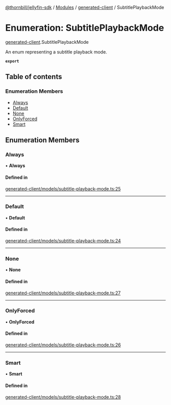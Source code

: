 [@thornbill/jellyfin-sdk](../README.md) / [Modules](../modules.md) / [generated-client](../modules/generated_client.md) / SubtitlePlaybackMode

# Enumeration: SubtitlePlaybackMode

[generated-client](../modules/generated_client.md).SubtitlePlaybackMode

An enum representing a subtitle playback mode.

**`export`**

## Table of contents

### Enumeration Members

- [Always](generated_client.SubtitlePlaybackMode.md#always)
- [Default](generated_client.SubtitlePlaybackMode.md#default)
- [None](generated_client.SubtitlePlaybackMode.md#none)
- [OnlyForced](generated_client.SubtitlePlaybackMode.md#onlyforced)
- [Smart](generated_client.SubtitlePlaybackMode.md#smart)

## Enumeration Members

### Always

• **Always**

#### Defined in

[generated-client/models/subtitle-playback-mode.ts:25](https://github.com/thornbill/jellyfin-sdk-typescript/blob/03092f3/src/generated-client/models/subtitle-playback-mode.ts#L25)

___

### Default

• **Default**

#### Defined in

[generated-client/models/subtitle-playback-mode.ts:24](https://github.com/thornbill/jellyfin-sdk-typescript/blob/03092f3/src/generated-client/models/subtitle-playback-mode.ts#L24)

___

### None

• **None**

#### Defined in

[generated-client/models/subtitle-playback-mode.ts:27](https://github.com/thornbill/jellyfin-sdk-typescript/blob/03092f3/src/generated-client/models/subtitle-playback-mode.ts#L27)

___

### OnlyForced

• **OnlyForced**

#### Defined in

[generated-client/models/subtitle-playback-mode.ts:26](https://github.com/thornbill/jellyfin-sdk-typescript/blob/03092f3/src/generated-client/models/subtitle-playback-mode.ts#L26)

___

### Smart

• **Smart**

#### Defined in

[generated-client/models/subtitle-playback-mode.ts:28](https://github.com/thornbill/jellyfin-sdk-typescript/blob/03092f3/src/generated-client/models/subtitle-playback-mode.ts#L28)
